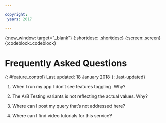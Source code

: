 ```yaml
---

copyright:
 years: 2017

---
```


{:new_window: target="_blank"}
{:shortdesc: .shortdesc}
{:screen:.screen}
{:codeblock:.codeblock}

# Frequently Asked Questions
{: #feature_control}
Last updated: 18 January 2018
{: .last-updated}


1.	When I run my app I don’t see features toggling. Why?


2.	The A/B Testing variants is not reflecting the actual values. Why?


3.	Where can I post my query that’s not addressed here?


4.	Where can I find video tutorials for this service?
